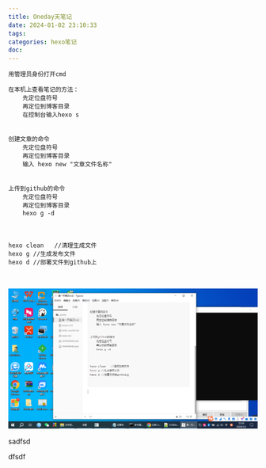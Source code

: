 ```yaml
---
title: Oneday天笔记
date: 2024-01-02 23:10:33
tags:
categories: hexo笔记
doc:
---
```




`用管理员身份打开cmd`



```
在本机上查看笔记的方法：
	先定位盘符号
	再定位到博客目录
	在控制台输入hexo s   


创建文章的命令
	先定位盘符号
	再定位到博客目录
	输入 hexo new "文章文件名称"


上传到github的命令
	先定位盘符号
	再定位到博客目录
	hexo g -d
	


hexo clean   //清理生成文件
hexo g //生成发布文件
hexo d //部署文件到github上

	
```





![image-20240102233654576](/images/tp/image-20240102233654576.png)

sadfsd

dfsdf